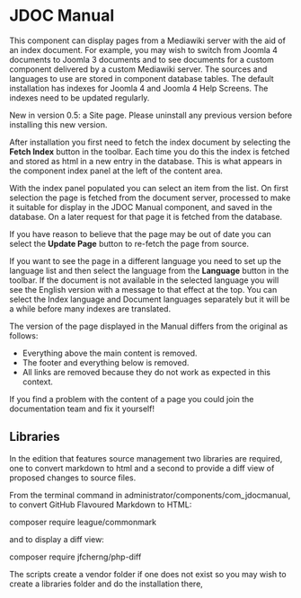 # JDOC Manual

This component can display pages from a Mediawiki server with
the aid of an index document. For example, you may wish to switch
from Joomla 4 documents to Joomla 3 documents and to see
documents for a custom component delivered by a custom
Mediawiki server. The sources and languages to use are stored
in component database tables. The default installation has indexes
for Joomla 4 and Joomla 4 Help Screens. The indexes need to be
updated regularly.

New in version 0.5: a Site page. Please uninstall any previous
version before installing this new version.

After installation you first need to fetch the index
document by selecting the <strong>Fetch Index</strong> button
in the toolbar. Each time you do this the index is fetched
and stored as html in a new entry in the database. This is
what appears in the component index panel at the left of the
content area.

With the index panel populated you can select an item from
the list. On first selection the page is fetched from the
document server, processed to make it suitable for display
in the JDOC Manual component, and saved in the database.
On a later request for that page it is fetched from the
database.

If you have reason to believe that the page may be out of
date you can select the <strong>Update Page</strong> button
to re-fetch the page from source.

If you want to see the page in a different language you need
to set up the language list and then select the language from
the <strong>Language</strong> button in the toolbar. If the
document is not available in the selected language you will
see the English version with a message to that effect at
the top. You can select the Index language and Document languages
separately but it will be a while before many indexes are
translated.

The version of the page displayed in the Manual differs
from the original as follows:

* Everything above the main content is removed.
* The footer and everything below is removed.
* All links are removed because they do not work as expected
in this context.

If you find a problem with the content of a page you could join
the documentation team and fix it yourself!

## Libraries

In the edition that features source management two libraries are
required, one to convert markdown to html and a second to provide
a diff view of proposed changes to source files.

From the terminal command in administrator/components/com_jdocmanual,
to convert GitHub Flavoured Markdown to HTML:

composer require league/commonmark

and to display a diff view:

composer require jfcherng/php-diff

The scripts create a vendor folder if one does not exist so you
may wish to create a libraries folder and do the installation
there,
